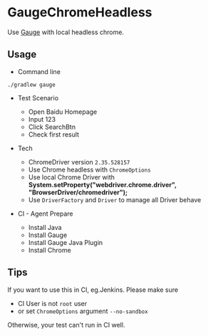 # GaugeChromeHeadless

Use [Gauge](https://gauge.org/index.html) with local headless chrome.

## Usage

- Command line

```
./gradlew gauge
```

- Test Scenario
    - Open Baidu Homepage
    - Input 123
    - Click SearchBtn
    - Check first result

- Tech
    - ChromeDriver version `2.35.528157`
    - Use Chrome headless with `ChromeOptions`
    - Use local Chrome Driver with **System.setProperty("webdriver.chrome.driver", "BrowserDriver/chromedriver");**
    - Use `DriverFactory` and `Driver` to manage all Driver behave
- CI - Agent Prepare
    - Install Java
    - Install Gauge
    - Install Gauge Java Plugin
    - Install Chrome


## Tips

If you want to use this in CI, eg.Jenkins. Please make sure
- CI User is not `root` user
- or set `ChromeOptions` argument `--no-sandbox`

Otherwise, your test can't run in CI well.




